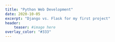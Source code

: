 ```yaml
---
title: "Python Web Development"
date: 2020-10-05
excerpt: "Django vs. Flask for my first project"
header:
    teaser: #image here
overlay_color: "#333"
---
```



